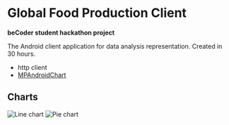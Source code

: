 # Global Food Production Client
__beCoder student hackathon project__

The Android client application for data analysis representation. Created in 30 hours.

- http client
- [MPAndroidChart](https://github.com/PhilJay/MPAndroidChart)

## Charts
![Line chart](https://cldup.com/Wbuw4zs_ex.gif) ![Pie chart](https://cldup.com/70aU4SV2Gb.gif) 
